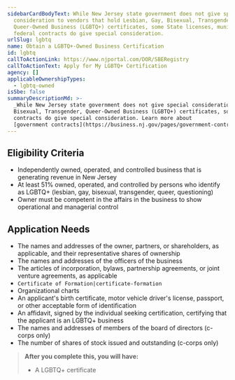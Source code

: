 ```yaml
---
sidebarCardBodyText: While New Jersey state government does not give special
  consideration to vendors that hold Lesbian, Gay, Bisexual, Transgender,
  Queer-Owned Business (LGBTQ+) certificates, some State licenses, municipal or
  federal contracts do give special consideration.
urlSlug: lgbtq
name: Obtain a LGBTQ+-Owned Business Certification
id: lgbtq
callToActionLink: https://www.njportal.com/DOR/SBERegistry
callToActionText: Apply for My LGBTQ+ Certification
agency: []
applicableOwnershipTypes:
  - lgbtq-owned
isSbe: false
summaryDescriptionMd: >-
  _While New Jersey state government does not give special consideration to vendors that hold_ Lesbian, Gay,
  Bisexual, Transgender, Queer-Owned Business (LGBTQ+) certificates, some State licenses, municipal or federal
  contracts do give special consideration. Learn more about
  [government contracts](https://business.nj.gov/pages/government-contracting).
---
```


## Eligibility Criteria

- Independently owned, operated, and controlled business that is generating revenue in New Jersey
- At least 51% owned, operated, and controlled by persons who identify as LGBTQ+ (lesbian, gay, bisexual, transgender, queer, questioning)
- Owner must be competent in the affairs in the business to show operational and managerial control

## Application Needs

- The names and addresses of the owner, partners, or shareholders, as applicable, and their representative shares of ownership
- The names and addresses of the officers of the business
- The articles of incorporation, bylaws, partnership agreements, or joint venture agreements, as applicable
- `Certificate of Formation|certificate-formation`
- Organizational charts
- An applicant's birth certificate, motor vehicle driver's license, passport, or other acceptable form of identification
- An affidavit, signed by the individual seeking certification, certifying that the applicant is an LGBTQ+ business
- The names and addresses of members of the board of directors (c-corps only)
- The number of shares of stock issued and outstanding (c-corps only)

> **After you complete this, you will have:**
>
> - A LGBTQ+ certificate
